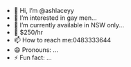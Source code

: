 - 👋 Hi, I’m @ashlaceyy
- 👀 I’m interested in gay men...
- 🌱 I’m currently available in NSW only...
- 💞️ $250/hr
- 📫 How to reach me:0483333644
- 😄 Pronouns: ...
- ⚡ Fun fact: ...

<!---
ashlaceyy/ashlaceyy is a ✨ special ✨ repository because its `README.md` (this file) appears on your GitHub profile.
You can click the Preview link to take a look at your changes.
--->

